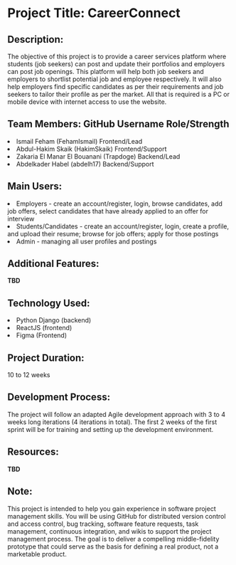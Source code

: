<h1>Project Title: CareerConnect</h1>

<h2>Description:</h2>
The objective of this project is to provide a career services platform where students (job seekers) can post and update their portfolios and employers can post job openings. This platform will help both job seekers and employers to shortlist potential job and employee respectively. It will also help employers find specific candidates as per their requirements and job seekers to tailor their profile as per the market. All that is required is a PC or mobile device with internet access to use the website.

<h2>Team Members:                  GitHub Username                 Role/Strength</h2>
<li>Ismail Feham                   (FehamIsmail)		     Frontend/Lead</li>
<li>Abdul-Hakim Skaik              (HakimSkaik)		             Frontend/Support </li>
<li>Zakaria El Manar El Bouanani   (Trapdoge)		             Backend/Lead </li>
<li>Abdelkader Habel               (abdelh17)		             Backend/Support  </li>

<h2>Main Users:</h2>
<li>Employers - create an account/register, login, browse candidates, add job offers, select candidates that have already applied to an offer for interview
<li>Students/Candidates - create an account/register, login, create a profile, and upload their resume; browse for job offers; apply for those postings
<li>Admin - managing all user profiles and postings

<h2>Additional Features:</h2>
  <b>TBD</b>

<h2>Technology Used:</h2>
<li>Python Django (backend)</li>
<li>ReactJS (frontend)</li>
<li>Figma (Frontend)

<h2>Project Duration:</h2>
10 to 12 weeks

<h2>Development Process:</h2>
The project will follow an adapted Agile development approach with 3 to 4 weeks long iterations (4 iterations in total). The first 2 weeks of the first sprint will be for training and setting up the development environment.

<h2>Resources:</h2>
<b>TBD</b>

<h2>Note:</h2>
This project is intended to help you gain experience in software project management skills. You will be using GitHub for distributed version control and access control, bug tracking, software feature requests, task management, continuous integration, and wikis to support the project management process. The goal is to deliver a compelling middle-fidelity prototype that could serve as the basis for defining a real product, not a marketable product.

